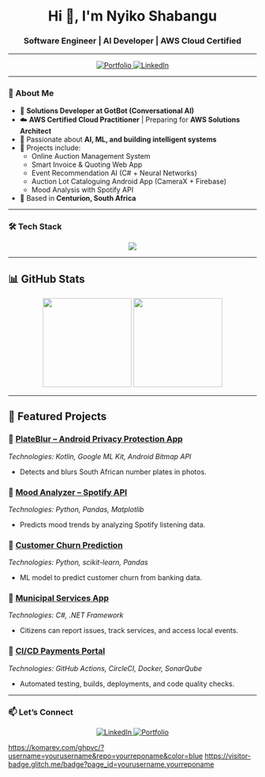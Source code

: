 <h1 align="center">Hi 👋, I'm Nyiko Shabangu</h1>
<h3 align="center">Software Engineer | AI Developer | AWS Cloud Certified  </h3>

---

<p align="center">
  <a href="https://nyikoportfolio.vercel.app/">
    <img src="https://img.shields.io/badge/Portfolio-000000?style=for-the-badge&logo=vercel&logoColor=white" alt="Portfolio" />
  </a>
  <a href="https://www.linkedin.com/in/nyiko-shabangu/">
    <img src="https://img.shields.io/badge/LinkedIn-0A66C2?style=for-the-badge&logo=linkedin&logoColor=white" alt="LinkedIn" />
  </a>
</p>

---

### 🚀 About Me
- 💼 **Solutions Developer at GotBot (Conversational AI)**  
- ☁️ **AWS Certified Cloud Practitioner** | Preparing for **AWS Solutions Architect**  
- 🤖 Passionate about **AI, ML, and building intelligent systems**  
- 🔭 Projects include:  
  - Online Auction Management System  
  - Smart Invoice & Quoting Web App  
  - Event Recommendation AI (C# + Neural Networks)  
  - Auction Lot Cataloguing Android App (CameraX + Firebase)  
  - Mood Analysis with Spotify API  
- 📍 Based in **Centurion, South Africa**  

---

### 🛠️ Tech Stack
<p align="center">
  <img src="https://skillicons.dev/icons?i=react,nextjs,js,ts,nodejs,express,python,java,cs,androidstudio,aws,mysql,mongodb,firebase,docker,git,html,css" />
</p>

---

## 📊 GitHub Stats  

<div align="center">
  <img height="180em" src="https://github-readme-stats.vercel.app/api?username=nyiko-shabangu&show_icons=true&theme=radical&include_all_commits=true&count_private=true"/>
  <img height="180em" src="https://github-readme-stats.vercel.app/api/top-langs/?username=nyiko-shabangu&layout=compact&theme=radical"/>
</div>  

---

## 🌟 Featured Projects  

### 🔹 [PlateBlur – Android Privacy Protection App](https://github.com/Nyiko-Shabangu/PlateBlur)  
*Technologies: Kotlin, Google ML Kit, Android Bitmap API*  
- Detects and blurs South African number plates in photos.  

### 🔹 [Mood Analyzer – Spotify API](https://github.com/Nyiko-Shabangu/Mood-Analyser)  
*Technologies: Python, Pandas, Matplotlib*  
- Predicts mood trends by analyzing Spotify listening data.  

### 🔹 [Customer Churn Prediction](https://github.com/Nyiko-Shabangu/Churn-Prediction-Project)  
*Technologies: Python, scikit-learn, Pandas*  
- ML model to predict customer churn from banking data.  

### 🔹 [Municipal Services App](https://github.com/Nyiko-Shabangu/Municipal-Services-App)  
*Technologies: C#, .NET Framework*  
- Citizens can report issues, track services, and access local events.  

### 🔹 [CI/CD Payments Portal](https://github.com/Nyiko-Shabangu/Payments-Portal)  
*Technologies: GitHub Actions, CircleCI, Docker, SonarQube*  
- Automated testing, builds, deployments, and code quality checks.  

---

### 📫 Let’s Connect
<p align="center">
  <a href="https://www.linkedin.com/in/nyiko-shabangu/">
    <img src="https://img.shields.io/badge/LinkedIn-0A66C2?style=for-the-badge&logo=linkedin&logoColor=white" alt="LinkedIn" />
  </a>
  <a href="https://nyikoportfolio.vercel.app/">
    <img src="https://img.shields.io/badge/Portfolio-000000?style=for-the-badge&logo=vercel&logoColor=white" alt="Portfolio" />
  </a>
</p>

https://komarev.com/ghpvc/?username=yourusername&repo=yourreponame&color=blue
https://visitor-badge.glitch.me/badge?page_id=yourusername.yourreponame
